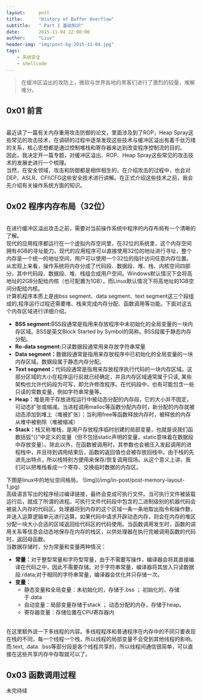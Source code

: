 ```yaml
---
layout:     post
title:      "History of Buffer Overflow"
subtitle:   " Part I 基础知识"
date:       2015-11-04 22:00:00
author:     "Liuv"
header-img: "img/post-bg-2015-11-04.jpg"
tags:
    - 系统安全
    - shellcode
---
```


>  在缓冲区溢出的攻防上，微软与世界各地的黑客们进行了激烈的较量，难解难分。

## 0x01 前言
<br>最近读了一篇有关内存重用攻击防御的论文，里面涉及到了ROP，Heap Spray这些常见的攻击技术，在调研的过程中逐渐发现这些技术与缓冲区溢出有着千丝万缕的关系，核心思想都是通过控制堆栈和寄存器来达到改变程序控制流的目的。
<br>因此，我决定开一篇专题，对缓冲区溢出、ROP、Heap Spray这些常见的攻击技术的发展史进行一个梳理。
<br>当然，在安全领域，攻击和防御都是相伴相生的，在介绍攻击的过程中，也会对DEP、ASLR、CFI\CFG这些安全技术进行讲解。在正式介绍这些技术之前，我会先介绍有关操作系统方面的知识。

## 0x02 程序内存布局（32位）
<br>在进行缓冲区溢出攻击之前，需要对当前操作系统中程序的内存布局有一个清晰的了解。
<br>现代的应用程序都运行在一个虚拟内存空间里，在32位的系统里，这个内存空间拥有4GB的寻址能力。现代的应用程序可以直接使用32位的地址进行寻址，整个内存是一个统一的地址空间，用户可以使用一个32位的指针访问任意内存位置。
<br>从宏观上来看，操作系统将内存分成了代码段、数据段、堆、栈、内核空间四部分，其中代码段、数据段、堆、栈组合成用户空间。Windows默认情况下会将高地址的2GB分配给内核（也可配置为1GB），而Linux默认情况下将高地址的1GB空间分配给内核。
<br>计算机程序本质上是由bss segment、data segment、text segment这三个段组成的,程序运行过程还需要堆、栈来完成内存分配、函数调用等功能。下面对这五个内存区域进行详细介绍。
<ul>
    <li>
        <b>BSS segment:</b>BSS段通常是指用来存放程序中未初始化的全局变量的一块内存区域。BSS是英文Block Started by Symbol的简称。BSS段属于静态内存分配。
    </li>
    <li>
        <b>Ro-data segment:</b>只读数据段通常用来存放字符串常量
    </li>
    <li>
        <b>Data segment：</b>数据段通常是指用来存放程序中已初始化的全局变量的一块内存区域。数据段属于静态内存分配。
    </li>
    <li>
        <b>Text segment：</b>代码段通常是指用来存放程序执行代码的一块内存区域。这部分区域的大小在程序运行前就已经确定，并且内存区域通常属于只读, 某些架构也允许代码段为可写，即允许修改程序。在代码段中，也有可能包含一些只读的常数变量，例如字符串常量等。
    </li>
    <li>
        <b>Heap：</b>堆是用于存放进程运行中被动态分配的内存段，它的大小并不固定，可动态扩张或缩减。当进程调用malloc等函数分配内存时，新分配的内存就被动态添加到堆上（堆被扩张）；当利用free等函数释放内存时，被释放的内存从堆中被剔除（堆被缩减）
    </li>
    <li>
        <b>Stack：</b>栈又称堆栈，是用户存放程序临时创建的局部变量，也就是说我们函数括弧“{}”中定义的变量（但不包括static声明的变量，static意味着在数据段中存放变量）。除此以外，在函数被调用时，其参数也会被压入发起调用的进程栈中，并且待到调用结束后，函数的返回值也会被存放回栈中。由于栈的先进先出特点，所以栈特别方便用来保存/恢复调用现场。从这个意义上讲，我们可以把堆栈看成一个寄存、交换临时数据的内存区。
    </li>
</ul>
下图是linux中的地址空间格局。
![img](/img/in-post/post-memory-layout-1.jpg)
<br>高级语言写出的程序经过编译链接，最终会变成可执行文件。当可执行文件被装载运行后，就成了所谓的进程。可执行文件代码段中包含的二进制级别的机器代码会被装入内存的代码区。处理器将到内存的这个区域一条一条地取出指令和操作数，并送入运算逻辑单元进行运算。如果代码中请求开辟动态内存，则会在内存的堆区分配一块大小合适的区域返回给代码区的代码使用。当函数调用发生时，函数的调用关系等信息会动态地保存在内存的栈区，以供处理器在执行完被调用函数的代码时，返回母函数。
<br>当数据存储时，分为常量和变量两种情况：
<ul>
    <li>
        <b>常量：</b>对于整型常量和字符型常量，由于不需要写操作，编译器会将其直接编译在代码之中，因此不需要存储。对于字符串常量，编译器将其放入只读数据段.rdata;对于相同的字符串常量，编译器会优化并只存储一次。
    </li>
    <li>
        <b>变量：</b>
            <ul>
                <li>静态变量和全局变量：未初始化的，存储于.bss ； 初始化的，存储于.data</li>
                <li>自动变量：局部变量存储于stack ； 动态分配的内存，存储于heap。</li>
                <li>寄存器变量：存储位置在CPU寄存器内</li>
            </ul>
    </li>
</ul>
<br>在这里额外说一下多线程的内容。多线程程序和普通程序在内存中的不同只要表现在栈的不同，每一个线程一个栈，所以线程的局部变量不会受到其他线程的影响。而.text, .data. .bss等部分段是各个线程共享的，所以线程间通信很简单，可以直接在这些共享内存中存取就可以了。

## 0x03 函数调用过程
未完待续











